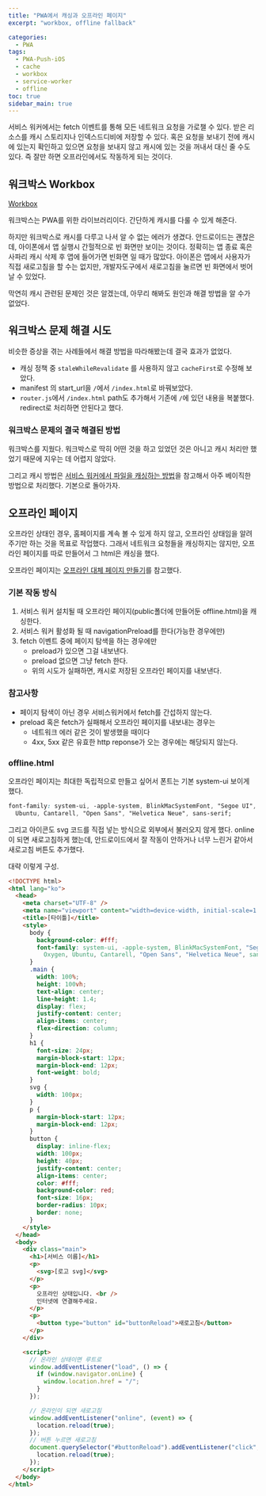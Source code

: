 ```yaml
---
title: "PWA에서 캐싱과 오프라인 페이지"
excerpt: "workbox, offline fallback"

categories:
  - PWA
tags:
  - PWA-Push-iOS
  - cache
  - workbox
  - service-worker
  - offline
toc: true
sidebar_main: true
---
```


서비스 워커에서는 fetch 이벤트를 통해 모든 네트워크 요청을 가로챌 수 있다. 받은 리소스를 캐시 스토리지나 인덱스드디비에 저장할 수 있다. 혹은 요청을 보내기 전에 캐시에 있는지 확인하고 있으면 요청을 보내지 않고 캐시에 있는 것을 꺼내서 대신 줄 수도 있다. 즉 잘만 하면 오프라인에서도 작동하게 되는 것이다.

## 워크박스 Workbox

[Workbox](https://developer.chrome.com/docs/workbox/)

워크박스는 PWA를 위한 라이브러리이다. 간단하게 캐시를 다룰 수 있게 해준다.

하지만 워크박스로 캐시를 다루고 나서 알 수 없는 에러가 생겼다. 안드로이드는 괜찮은데, 아이폰에서 앱 실행시 간헐적으로 빈 화면만 보이는 것이다. 정확히는 앱 종료 혹은 사파리 캐시 삭제 후 앱에 들어가면 빈화면 일 때가 많았다. 아이폰은 앱에서 사용자가 직접 새로고침을 할 수는 없지만, 개발자도구에서 새로고침을 눌르면 빈 화면에서 벗어날 수 있었다.

막연히 캐시 관련된 문제인 것은 알겠는데, 아무리 해봐도 원인과 해결 방법을 알 수가 없었다.

## 워크박스 문제 해결 시도

비슷한 증상을 겪는 사례들에서 해결 방법을 따라해봤는데 결국 효과가 없었다.

- 캐싱 정책 중 `staleWhileRevalidate` 를 사용하지 않고 `cacheFirst`로 수정해 보았다.
- manifest 의 start_url을 `/`에서 `/index.html`로 바꿔보았다.
- `router.js`에서 `/index.html` path도 추가해서 기존에 `/`에 있던 내용을 복붙했다. redirect로 처리하면 안된다고 했다.

### 워크박스 문제의 결국 해결된 방법

워크박스를 지웠다. 워크박스로 딱히 어떤 것을 하고 있었던 것은 아니고 캐시 처리만 했었기 때문에 지우는 데 어렵지 않았다.

그리고 캐시 방법은 [서비스 워커에서 파일을 캐싱하는 방법](https://gist.github.com/oilsinwater/ab49aebc080448062405f853124c42e8)을 참고해서 아주 베이직한 방법으로 처리했다. 기본으로 돌아가자.

## 오프라인 페이지

오프라인 상태인 경우, 홈페이지를 계속 볼 수 있게 하지 않고, 오프라인 상태임을 알려주기만 하는 것을 목표로 작업했다. 그래서 네트워크 요청들을 캐싱하지는 않지만, 오프라인 페이지를 따로 만들어서 그 html은 캐싱을 했다.

오프라인 페이지는 [오프라인 대체 페이지 만들기](https://web.dev/offline-fallback-page/)를 참고했다.

### 기본 작동 방식

1. 서비스 워커 설치될 때 오프라인 페이지(public폴더에 만들어둔 offline.html)을 캐싱한다.
2. 서비스 워커 활성화 될 때 navigationPreload를 한다(가능한 경우에만)
3. fetch 이벤트 중에 페이지 탐색을 하는 경우에만
   - preload가 있으면 그걸 내보낸다.
   - preload 없으면 그냥 fetch 한다.
   - 위의 시도가 실패하면, 캐시로 저장된 오프라인 페이지를 내보낸다.

### 참고사항

- 페이지 탐색이 아닌 경우 서비스워커에서 fetch를 간섭하지 않는다.
- preload 혹은 fetch가 실패해서 오프라인 페이지를 내보내는 경우는
  - 네트워크 에러 같은 것이 발생했을 때이다
  - 4xx, 5xx 같은 유효한 http reponse가 오는 경우에는 해당되지 않는다.

### offline.html

오프라인 페이지는 최대한 독립적으로 만들고 싶어서 폰트는 기본 system-ui 보이게 했다.

```css
font-family: system-ui, -apple-system, BlinkMacSystemFont, "Segoe UI", Roboto, Oxygen,
  Ubuntu, Cantarell, "Open Sans", "Helvetica Neue", sans-serif;
```

그리고 아이콘도 svg 코드를 직접 넣는 방식으로 외부에서 불러오지 않게 했다. online 이 되면 새로고침하게 했는데, 안드로이드에서 잘 작동이 안하거나 너무 느린거 같아서 새로고침 버튼도 추가했다.

대략 이렇게 구성.

```html
<!DOCTYPE html>
<html lang="ko">
  <head>
    <meta charset="UTF-8" />
    <meta name="viewport" content="width=device-width, initial-scale=1.0" />
    <title>[타이틀]</title>
    <style>
      body {
        background-color: #fff;
        font-family: system-ui, -apple-system, BlinkMacSystemFont, "Segoe UI", Roboto,
          Oxygen, Ubuntu, Cantarell, "Open Sans", "Helvetica Neue", sans-serif;
      }
      .main {
        width: 100%;
        height: 100vh;
        text-align: center;
        line-height: 1.4;
        display: flex;
        justify-content: center;
        align-items: center;
        flex-direction: column;
      }
      h1 {
        font-size: 24px;
        margin-block-start: 12px;
        margin-block-end: 12px;
        font-weight: bold;
      }
      svg {
        width: 100px;
      }
      p {
        margin-block-start: 12px;
        margin-block-end: 12px;
      }
      button {
        display: inline-flex;
        width: 100px;
        height: 40px;
        justify-content: center;
        align-items: center;
        color: #fff;
        background-color: red;
        font-size: 16px;
        border-radius: 10px;
        border: none;
      }
    </style>
  </head>
  <body>
    <div class="main">
      <h1>[서비스 이름]</h1>
      <p>
        <svg>[로고 svg]</svg>
      </p>
      <p>
        오프라인 상태입니다. <br />
        인터넷에 연결해주세요.
      </p>
      <p>
        <button type="button" id="buttonReload">새로고침</button>
      </p>
    </div>

    <script>
      // 온라인 상태이면 루트로
      window.addEventListener("load", () => {
        if (window.navigator.onLine) {
          window.location.href = "/";
        }
      });

      // 온라인이 되면 새로고침
      window.addEventListener("online", (event) => {
        location.reload(true);
      });
      // 버튼 누르면 새로고침
      document.querySelector("#buttonReload").addEventListener("click", () => {
        location.reload(true);
      });
    </script>
  </body>
</html>
```
